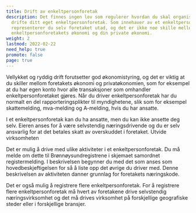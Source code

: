 ```yaml
---
title: Drift av enkeltpersonforetak
description: Det finnes ingen lov som regulerer hvordan du skal organisere og
  drifte ditt eget enkeltpersonforetak. Som innehaver av et enkeltpersonforetak
  representerer du selv foretaket utad, og det er ikke noe skille mellom
  enkeltpersonforetakets økonomi og din private økonomi.
weight: 2
lastmod: 2022-02-22
need_help: true
promote: false
page: true
---
```


Vellykket og ryddig drift forutsetter god økonomistyring, og det er viktig at du skiller mellom foretakets økonomi og privatøkonomien, som for eksempel at du har egen konto hvor alle transaksjoner som omhandler enkeltpersonforetaket gjøres. Når du driver enkeltpersonforetak har du normalt en del rapporteringsplikter til myndighetene, slik som for eksempel skattemelding, mva-melding og A-melding, hvis du har ansatte.

I et enkeltpersonforetak kan du ha ansatte, men du kan ikke ansette deg selv. Eieren anses for å være selvstendig næringsdrivende og du er selv ansvarlig for at det betales skatt av overskuddet i foretaket.
Utvide virksomheten

Det er mulig å drive med ulike aktiviteter i et enkeltpersonforetak. Du må melde om dette til Brønnøysundregistrene i skjemaet samordnet registermelding. I beskrivelsen begynner du med det som anses som hovedbeskjeftigelsen for så å liste opp det øvrige du driver med. Denne beskrivelsen av aktiviteten danner grunnlag for foretakets næringskode.

Det er også mulig å registrere flere enkeltpersonforetak. For å registrere flere enkeltpersonforetak må hvert av foretakene drive selvstendig næringsvirksomhet og det må drives virksomhet på forskjellige geografiske steder eller i forskjellige bransjer.
